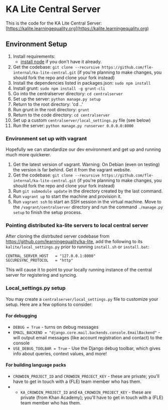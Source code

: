 # KA Lite Central Server

This is the code for the KA Lite Central Server: [https://kalite.learningequality.org](https://kalite.learningequality.org)

## Environment Setup

1. Install requirements:
    - [install node](http://nodejs.org/download/) if you don't have it already.
2. Get the codebase: `git clone --recursive https://github.com/fle-internal/ka-lite-central.git` (if you're planning to make changes, you should fork the repo and clone your fork instead)
3. Install the dependencies listed in packages.json: `sudo npm install`
4. Install grunt: `sudo npm install -g grunt-cli`
5. Go into the centralserver directory: `cd centralserver`
6. Set up the server: `python manage.py setup`
7. Return to the root directory: 'cd ..'
8. Run grunt in the root directory: `grunt`
9. Return to the code directory: `cd centralserver`
10. Set up a custom `centralserver/local_settings.py` file (see below)
11. Run the server: `python manage.py runserver 0.0.0.0:8000`

### Environment set up with vagrant

Hopefully we can standardize our dev environment and get up and running much more quickerer.
1. Get the latest version of vagrant. Warning: On Debian (even on testing) the version is far behind. Get it from the vagrant website.
2. Get the codebase: `git clone --recursive https://github.com/fle-internal/ka-lite-central.git` (if you're planning to make changes, you should fork the repo and clone your fork instead)
3. Run `git submodule update` in the directory created by the last command.
4. Run `vagrant up` to start the machine and provision it.
5. Run `vagrant ssh` to start an SSH session in the virtual machine. Move to the `/vagrant/centralserver` directory and run the command `./manage.py setup` to finish the setup process.

### Pointing distributed ka-lite servers to local central server

After cloning the distrbuted server codebase from https://github.com/learningequality/ka-lite, add the following to its `kalite/local_settings.py` prior to running `install.sh` or `install.bat`:
```
CENTRAL_SERVER_HOST   = "127.0.0.1:8000"
SECURESYNC_PROTOCOL   = "http"
```

This will cause it to point to your locally running instance of the central server for registering and syncing.

### Local_settings.py setup

You may create a `centralserver/local_settings.py` file to customize your setup.  Here are a few options to consider:

#### For debugging

* `DEBUG = True` - turns on debug messages
* `EMAIL_BACKEND = "django.core.mail.backends.console.EmailBackend"` - will output email messages (like account registration and contact) to the console
* `USE_DEBUG_TOOLBAR = True` - Use the Django debug toolbar, which gives info about queries, context values, and more!

#### For building language packs
* `CROWDIN_PROJECT_ID` and `CROWDIN_PROJECT_KEY` - these are private; you'll have to get in touch with a (FLE) team member who has them.
* * `KA_CROWDIN_PROJECT_ID` and `KA_CROWDIN_PROJECT_KEY` - these are private (from Khan Academy); you'll have to get in touch with a (FLE) team member who has them.
